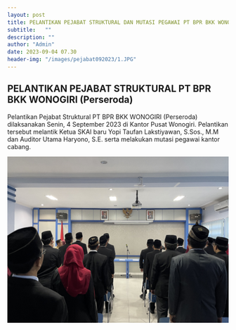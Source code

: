 ```yaml
---
layout: post
title: PELANTIKAN PEJABAT STRUKTURAL DAN MUTASI PEGAWAI PT BPR BKK WONOGIRI (Perseroda)
subtitle:   ""
description: ""
author: "Admin"
date: 2023-09-04 07.30
header-img: "/images/pejabat092023/1.JPG"
---
```



## PELANTIKAN PEJABAT STRUKTURAL PT BPR BKK WONOGIRI (Perseroda)

Pelantikan Pejabat Struktural PT BPR BKK WONOGIRI (Perseroda) dilaksanakan Senin, 4 September 2023 di Kantor Pusat Wonogiri. Pelantikan tersebut melantik Ketua SKAI baru Yopi Taufan Lakstiyawan, S.Sos., M.M dan Auditor Utama Haryono, S.E. serta melakukan mutasi pegawai kantor cabang.

<img src="/images/pejabat092023/2.JPG" class="img-responsive img-centered" alt="">

<img src="/images/pejabat092023/32.JPG" class="img-responsive img-centered" alt="">
